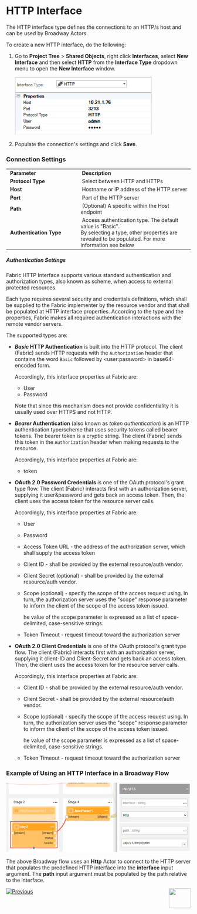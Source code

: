 # HTTP Interface

The HTTP interface type defines the connections to an HTTP/s host and can be used by Broadway Actors.

To create a new HTTP interface, do the following:

1. Go to **Project Tree** > **Shared Objects**, right click **Interfaces**, select **New Interface** and then select **HTTP** from the **Interface Type** dropdown menu to open the **New Interface** window.


   ![image](images/03_http_1.png)

2. Populate the connection's settings and click **Save**.

### Connection Settings

<table>
<tbody>
<tr>
<td width="300pxl">&nbsp;<strong>Parameter</strong></td>
<td width="600pxl">&nbsp;<strong>Description</strong></td>
</tr>
<tr>
<td>&nbsp;<strong>Protocol Type</strong></td>
<td>&nbsp;Select between HTTP and HTTPs</td>
</tr>
<tr>
<td>&nbsp;<strong>Host</strong></td>
<td>&nbsp;Hostname or IP address of the HTTP server</td>
</tr>
<tr>
<td>&nbsp;<strong>Port</strong></td>
<td>&nbsp;Port of the HTTP server</td>
</tr>
<tr>
<td>&nbsp;<strong>Path</strong></td>
<td>&nbsp;(Optional) A specific within the Host endpoint</td>
</tr>
<tr>
<td>&nbsp;<strong>Authentication Type</strong></td>
<td>&nbsp;Access authentication type. The default value is "Basic".<br/>By selecting a type, other properties are revealed to be populated. For more information see below</td>
</tr>
</tbody>
</table>



##### Authentication Settings

Fabric HTTP Interface supports various standard authentication and authorization types, also known as scheme, when access to external protected resources. 

Each type requires several security and credentials definitions, which shall be supplied to the Fabric implementer by the resource vendor and that shall be populated at HTTP interface properties. According to the type and the properties, Fabric makes all required authentication interactions with the remote vendor servers.

The supported types are: 

* ***Basic* HTTP Authentication** is built into the HTTP protocol. The client (Fabric) sends HTTP requests with the `Authorization` header that contains the word `Basic` followed by  \<user:password\> in base64-encoded form. 

  Accordingly, this interface properties at Fabric are:

  *  User
  * Password

  Note that since this mechanism does not provide confidentiality it is usually used over HTTPS and not HTTP.

* ***Bearer* Authentication** (also known as *token authentication*) is an HTTP authentication type/scheme that uses security tokens called bearer tokens. The bearer token is a cryptic string. The client (Fabric) sends this token in the `Authorization` header when making requests to the resource. 

  Accordingly, this interface properties at Fabric are:

  * token

* **OAuth 2.0 Password Credentials**  is one of the OAuth protocol's grant type flow. The client (Fabric) interacts first with an authorization server, supplying it user&password and gets back an access token. Then, the client uses the access token for the resource server calls. 

  Accordingly, this interface properties at Fabric are:

  * User 

  * Password

  * Access Token URL - the address of the authorization server, which shall supply the access token

  * Client ID - shall be provided by the external resource/auth vendor. 

  * Client Secret (optional) - shall be provided by the external resource/auth vendor.

  * Scope (optional) - specify the scope of the access request using.  In turn, the authorization server uses the "scope" response parameter to inform the client of the scope of the access token issued. 

    he value of the scope parameter is expressed as a list of space-delimited, case-sensitive strings.

  * Token Timeout - request timeout toward the authorization server

* **OAuth 2.0 Client Credentials** is one of the OAuth protocol's grant type flow. The client (Fabric) interacts first with an authorization server, supplying it client-ID and Client-Secret and gets back an access token. Then, the client uses the access token for the resource server calls.

  Accordingly, this interface properties at Fabric are:

  * Client ID - shall be provided by the external resource/auth vendor.

  * Client Secret - shall be provided by the external resource/auth vendor.

  * Scope (optional) - specify the scope of the access request using.  In turn, the authorization server uses the "scope" response parameter to inform the client of the scope of the access token issued. 

    he value of the scope parameter is expressed as a list of space-delimited, case-sensitive strings.

  * Token Timeout  - request timeout toward the authorization server



### Example of Using an HTTP Interface in a Broadway Flow

![image](images/03_http_2.PNG)

The above Broadway flow uses an **Http** Actor to connect to the HTTP server that populates the predefined HTTP interface into the **interface** input argument. The **path** input argument must be populated by the path relative to the interface.



[![Previous](/articles/images/Previous.png)](04_JMS_interface.md)[<img align="right" width="60" height="54" src="/articles/images/Next.png">](06_local_file_sys.md) 
